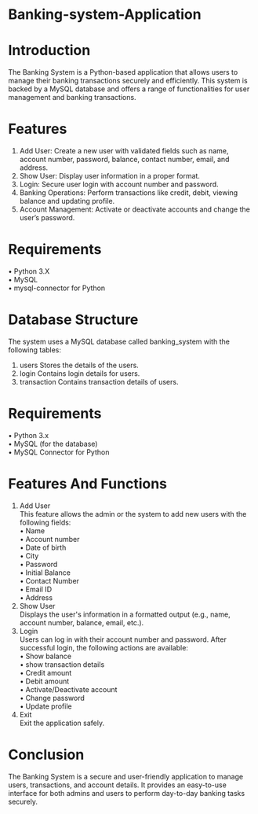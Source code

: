 # Banking-system-Application
# Introduction
The Banking System is a Python-based application that allows users to manage their banking transactions securely and efficiently. This system is backed by a MySQL database and offers a range of functionalities for user management and banking transactions.
# Features
1. Add User: Create a new user with validated fields such as name, account number, password, balance, contact number, email, and address.
2. Show User: Display user information in a proper format.
3. Login: Secure user login with account number and password.
4. Banking Operations: Perform transactions like credit, debit, viewing balance and updating profile.
5. Account Management: Activate or deactivate accounts and change the user’s password.
# Requirements
• Python 3.X  
• MySQL  
• mysql-connector for Python
# Database Structure
The system uses a MySQL database called banking_system with the following tables:
1. users
Stores the details of the users.
2. login
Contains login details for users.
3. transaction
Contains transaction details of users.
# Requirements
• Python 3.x  
• MySQL (for the database)  
• MySQL Connector for Python
# Features And Functions
1. Add User<div>
This feature allows the admin or the system to add new users with the following fields:<div>
• Name<div>
• Account number<div>
• Date of birth<div>
• City<div>
• Password<div>
• Initial Balance<div>
• Contact Number<div>
• Email ID<div>
• Address
2. Show User<div>
Displays the user's information in a formatted output (e.g., name, account number, balance, email, etc.).
3. Login<div>
Users can log in with their account number and password. After successful login, the following actions are available:<div>
• Show balance<div>
• show transaction details<div>
• Credit amount<div>
• Debit amount<div>
• Activate/Deactivate account<div>
• Change password<div>
• Update profile
4. Exit<div>
Exit the application safely.
# Conclusion
The Banking System is a secure and user-friendly application to manage users, transactions, and account details. It provides an easy-to-use interface for both admins and users to perform day-to-day banking tasks securely.
